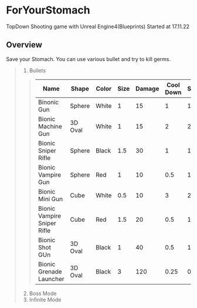 # ForYourStomach
TopDown Shooting game with Unreal Engine4(Blueprints)
Started at 17.11.22

Overview
--------
Save your Stomach. You can use various bullet and try to kill germs.

> 1. Bullets
>>|Name|Shape|Color|Size|Damage|Cool Down|Speed|Ammo|Etc|
>>|----|-----|-----|----|------|---------|-----|----|---|
>>|Binonic Gun|Sphere|White|1|15|1|1|∞| |
>>|Bionic Machine Gun|3D Oval|White|1|15|2|2|60| |
>>|Bionic Sniper Rifle|Sphere|Black|1.5|30|1|1|50|Penetrable|
>>|Bionic Vampire Gun|Sphere|Red|1|10|0.5|1|40|Steal HP (5)|
>>|Bionic Mini Gun|Cube|White|0.5|10|3|2|150| |
>>|Bionic Vampire Sniper Rifle|Cube|Red|1.5|20|0.5|1|40|Steal HP (5)|
>>|Bionic Shot GUn|3D Oval|Black|1|40|0.5|1|20|Triple shot\nPenetrable|
>>|Bionic Grenade Launcher|3D Oval|Black|3|120|0.25|0.25|10|Explosion|
> 2. Boss Mode
> 3. Infinite Mode
